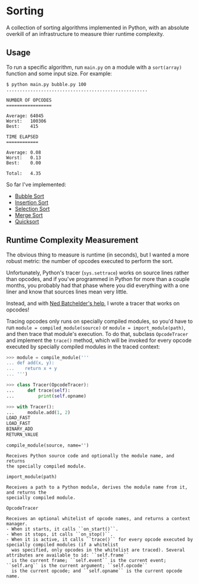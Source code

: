 # Sorting

A collection of sorting algorithms implemented in Python, with an absolute overkill of an infrastructure to
measure thier runtime complexity.

## Usage

To run a specific algorithm, run ``main.py`` on a module with a ``sort(array)`` function and some input size.
For example:

```shell
$ python main.py bubble.py 100
.....................................................

NUMBER OF OPCODES
=================

Average: 64045
Worst:   100306
Best:    415

TIME ELAPSED
============

Average: 0.08
Worst:   0.13
Best:    0.00

Total:   4.35
```

So far I've implemented:

- [Bubble Sort](https://en.wikipedia.org/wiki/Bubble_sort)
- [Insertion Sort](https://en.wikipedia.org/wiki/Insertion_sort)
- [Selection Sort](https://en.wikipedia.org/wiki/Selection_sort)
- [Merge Sort](https://en.wikipedia.org/wiki/Merge_sort)
- [Quicksort](https://en.wikipedia.org/wiki/Quicksort)

## Runtime Complexity Measurement

The obvious thing to measure is runtime (in seconds), but I wanted a more robust metric: the number of opcodes
executed to perform the sort.

Unfortunately, Python's tracer (``sys.settrace``) works on source lines rather than opcodes, and if you've programmed
in Python for more than a couple months, you probably had that phase where you did everything with a one liner and know
that sources lines mean very little.

Instead, and with [Ned Batchelder's help](https://nedbatchelder.com/blog/200804/wicked_hack_python_bytecode_tracing.html),
I wrote a tracer that works on opcodes! 

Tracing opcodes only runs on specially compiled modules, so you'd have to run ``module = compiled_module(source)``
or ``module = import_module(path)``, and then trace that module's execution. To do that, subclass ``OpcodeTracer``
and implement the ``trace()`` method, which will be invoked for every opcode executed by specially compiled modules
in the traced context:

```python
>>> module = compile_module('''
... def add(x, y):
...    return x + y
... ''')

>>> class Tracer(OpcodeTracer):
...     def trace(self):
...         print(self.opname)

>>> with Tracer():
...     module.add(1, 2)
LOAD_FAST
LOAD_FAST
BINARY_ADD
RETURN_VALUE
```

``compile_module(source, name='')``

    Receives Python source code and optionally the module name, and returns
    the specially compiled module.

``import_module(path)``

    Receives a path to a Python module, derives the module name from it, and returns the
    specially compiled module.

``OpcodeTracer``

    Receives an optional whitelist of opcode names, and returns a context manager.
    - When it starts, it calls ``on_start()``.
    - When it stops, it calls ``on_stop()``.
    - When it is active, it calls ``trace()`` for every opcode executed by specially compiled modules (if a whitelist
      was specified, only opcodes in the whitelist are traced). Several attributes are available to id: ``self.frame``
      is the current frame; ``self.event`` is the current event; ``self.arg`` is the current argument; ``self.opcode``
      is the current opcode; and ``self.opname`` is the current opcode name.
